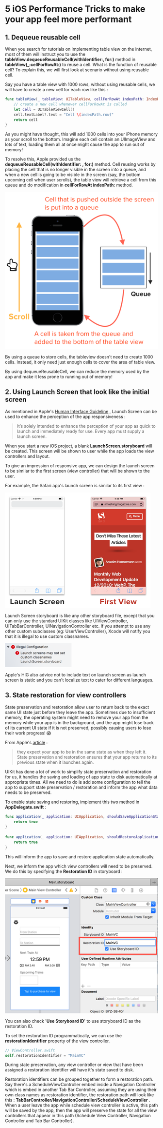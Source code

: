# 5 iOS Performance Tricks to make your app feel more performant



## 1. Dequeue reusable cell

When you search for tutorials on implementing table view on the internet, most of them will instruct you to use the **tableView.dequeueReusableCell(withIdentifier:, for:)** method in **tableView(_:cellForRowAt:)** to reuse a cell. What is the function of reusable cell? To explain this, we will first look at scenario without using reusable cell.



Say you have a table view with 1000 rows, without using reusable cells, we will have to create a new cell for each row like this : 

```swift
func tableView(_ tableView: UITableView, cellForRowAt indexPath: IndexPath) -> UITableViewCell {
    // create a new cell whenever cellForRowAt is called
    let cell = UITableViewCell()
    cell.textLabel?.text = "Cell \(indexPath.row)"
    return cell
}
```



As you might have thought, this will add 1000 cells into your iPhone memory as your scroll to the bottom. Imagine each cell contain an UIImageView and lots of text, loading them all at once might cause the app to run out of memory!



To resolve this, Apple provided us the **dequeueReusableCell(withIdentifier: , for:)** method. Cell reusing works by placing the cell that is no longer visible in the screen into a queue, and when a new cell is going to be visible in the screen (say, the bottom upcoming cell when user scrolls), the table view will retrieve a cell from this queue and do modification in **cellForRowAt indexPath:** method.



![dequeue](smashing/dequeue.png)



By using a queue to store cells, the tableview doesn't need to create 1000 cells. Instead, it only need just enough cells to cover the area of table view.



By using dequeueReusableCell, we can reduce the memory used by the app and make it less prone to running out of memory!



## 2. Using Launch Screen that look like the initial screen

As mentioned in Apple's [Human Interface Guideline](https://developer.apple.com/design/human-interface-guidelines/ios/icons-and-images/launch-screen/) , Launch Screen can be used to enhance the perception of the app responsiveness : 

> It’s solely intended to enhance the perception of your app as quick to launch and immediately ready for use. Every app must supply a launch screen.



When you start a new iOS project, a blank **LaunchScreen.storyboard** will be created. This screen will be shown to user while the app loads the view controllers and layout.



To give an impression of responsive app, we can design the launch screen to be similar to the first screen (view controller) that will be shown to the user.



For example, the Safari app's launch screen is similar to its first view :

![launchscreen](smashing/launchscreen.png)





Launch Screen storyboard is like any other storyboard file, except that you can only use the standard UIKit classes like UIViewController, UITabBarController, UINavigationController etc. If you attempt to use any other custom subclasses (eg: UserViewController), Xcode will notify you that it is illegal to use custom classnames.

![illegal](smashing/illegal.png)



Apple's HIG also advice not to include text on launch screen as launch screen is static and you can't localize text to cater for different languages.



## 3. State restoration for view controllers

State preservation and restoration allow user to return back to the exact same UI state just before they leave the app. Sometimes due to insufficient memory, the operating system might need to remove your app from the memory while your app is in the background, and the app might lose track of its current UI state if it is not preserved, possibly causing users to lose their work progress! 😱 



From Apple's [article](https://developer.apple.com/documentation/uikit/view_controllers/preserving_your_app_s_ui_across_launches?language=objc) : 

> they expect your app to be in the same state as when they left it. State preservation and restoration ensures that your app returns to its previous state when it launches again.



UIKit has done a lot of work to simplify state preservation and restoration for us, it handles the saving and loading of app state to disk automatically at appropriate times. All we need to do is add some configuration to tell the app to support state preservation / restoration and inform the app what data needs to be preserved.


To enable state saving and restoring, implement this two method in **AppDelegate.swift** :

```swift
func application(_ application: UIApplication, shouldSaveApplicationState coder: NSCoder) -> Bool {
    return true
}
    
func application(_ application: UIApplication, shouldRestoreApplicationState coder: NSCoder) -> Bool {
    return true
}
```



This will inform the app to save and restore application state automatically.


Next, we inform the app which view controllers will need to be preserved. We do this by specifying the **Restoration ID** in storyboard : 

![restorationID](smashing/restorationID.png)



You can also check '**Use Storyboard ID**' to use storyboard ID as the restoration ID.



To set the restoration ID programmatically, we can use the **restorationIdentifier** property of the view controller.

```swift
// ViewController.swift
self.restorationIdentifier = "MainVC"
```



During state preservation, any view controller or view that have been assigned a restoration identifier will have it's state saved to disk.



Restoration identifiers can be grouped together to form a restoration path. Say there's a ScheduleViewController embed inside a Navigation Controller which is embed in another Tab Bar Controller, assuming they are using their own class names as restoration identifier, the restoration path will look like this : 
**TabBarController/NavigationController/ScheduleViewController** . When a user leave the app while schedule view controller is active, this path will be saved by the app, then the app will preserve the state for all the view controllers that appear in this path (Schedule View Controller, Navigation Controller and Tab Bar Controller).